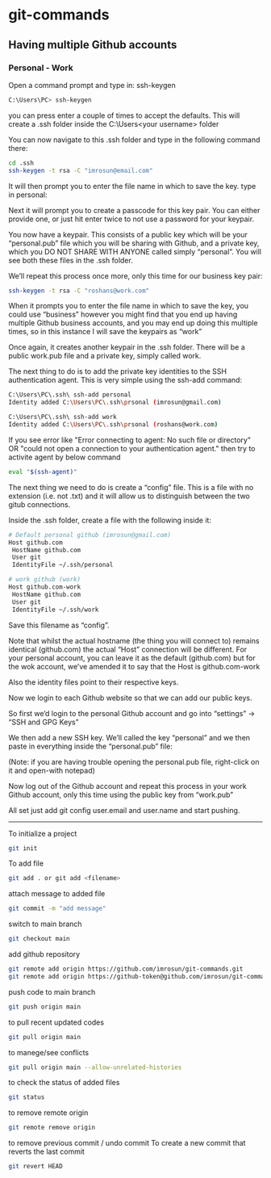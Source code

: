 # git-commands

## Having multiple Github accounts
### Personal - Work

Open a command prompt and type in: ssh-keygen
```bash
C:\Users\PC> ssh-keygen
```
you can press enter a couple of times to accept the defaults. This will create a .ssh folder inside the C:\Users\<your username> folder

You can now navigate to this .ssh folder and type in the following command there:
```bash
cd .ssh
ssh-keygen -t rsa -C "imrosun@email.com"
```
It will then prompt you to enter the file name in which to save the key. type in personal:

Next it will prompt you to create a passcode for this key pair. You can either provide one, or just hit enter twice to not use a password for your keypair.

You now have a keypair. This consists of a public key which will be your “personal.pub” file which you will be sharing with Github, and a private key, which you DO NOT SHARE WITH ANYONE called simply “personal”. You will see both these files in the .ssh folder.

We’ll repeat this process once more, only this time for our business key pair:
```bash
ssh-keygen -t rsa -C "roshans@work.com"
```
When it prompts you to enter the file name in which to save the key, you could use “business” however you might find that you end up having multiple Github business accounts, and you may end up doing this multiple times, so in this instance I will save the keypairs as “work”

Once again, it creates another keypair in the .ssh folder. There will be a public work.pub file and a private key, simply called work.

The next thing to do is to add the private key identities to the SSH authentication agent. This is very simple using the ssh-add command:
```bash
C:\Users\PC\.ssh\ ssh-add personal
Identity added C:\Users\PC\.ssh\prsonal (imrosun@gmail.com)

C:\Users\PC\.ssh\ ssh-add work
Identity added C:\Users\PC\.ssh\prsonal (roshans@work.com)
```
If you see error like 
"Error connecting to agent: No such file or directory" 
OR
"could not open a connection to your authentication agent."
then try to activite agent by below command
```bash
eval "$(ssh-agent)"
```

The next thing we need to do is create a “config” file. This is a file with no extension (i.e. not .txt) and it will allow us to distinguish between the two gitub connections.

Inside the .ssh folder, create a file with the following inside it:
```bash
# Default personal github (imrosun@gmail.com)
Host github.com
 HostName github.com
 User git
 IdentityFile ~/.ssh/personal

# work github (work)
Host github.com-work
 HostName github.com
 User git
 IdentityFile ~/.ssh/work
```
Save this filename as “config”.

Note that whilst the actual hostname (the thing you will connect to) remains identical (github.com) the actual “Host” connection will be different. For your personal account, you can leave it as the default (github.com) but for the wok account, we’ve amended it to say that the Host is github.com-work

Also the identity files point to their respective keys.

Now we login to each Github website so that we can add our public keys.

So first we’d login to the personal Github account and go into “settings” -> “SSH and GPG Keys”

We then add a new SSH key. We’ll called the key “personal” and we then paste in everything inside the “personal.pub” file:

(Note: if you are having trouble opening the personal.pub file, right-click on it and open-with notepad)

Now log out of the Github account and repeat this process in your work Github account, only this time using the public key from “work.pub”

All set just add git config user.email and user.name and start pushing. 

---------------------------------------------------

To initialize a project 
```bash
git init
```

To add file
```bash
git add . or git add <filename>
```

attach message to added file
```bash
git commit -m "add message"
```

switch to main branch
```bash
git checkout main
```

add github repository
```bash
git remote add origin https://github.com/imrosun/git-commands.git
git remote add origin https://github-token@github.com/imrosun/git-commands.git
```

push code to main branch
```bash
git push origin main
```

to pull recent updated codes
```bash
git pull origin main
```

to manege/see conflicts
```bash
git pull origin main --allow-unrelated-histories
```

to check the status of added files
```bash
git status
```

to remove remote origin 
```bash
git remote remove origin
```

to remove previous commit / undo commit 
To create a new commit that reverts the last commit  
```bash
git revert HEAD
```
